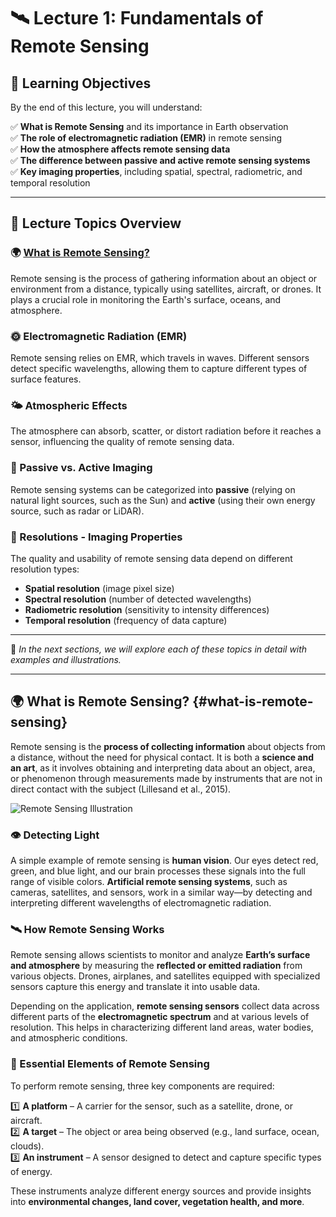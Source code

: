 # 🛰️ Lecture 1: Fundamentals of Remote Sensing

## 🎯 Learning Objectives

By the end of this lecture, you will understand:

✅ **What is Remote Sensing** and its importance in Earth observation  
✅ **The role of electromagnetic radiation (EMR)** in remote sensing  
✅ **How the atmosphere affects remote sensing data**  
✅ **The difference between passive and active remote sensing systems**  
✅ **Key imaging properties**, including spatial, spectral, radiometric, and temporal resolution  

---

## 📌 Lecture Topics Overview

### 🌍 [What is Remote Sensing?](#-what-is-remote-sensing)
Remote sensing is the process of gathering information about an object or environment from a distance, typically using satellites, aircraft, or drones. It plays a crucial role in monitoring the Earth's surface, oceans, and atmosphere.

### 🌞 Electromagnetic Radiation (EMR)
Remote sensing relies on EMR, which travels in waves. Different sensors detect specific wavelengths, allowing them to capture different types of surface features.

### 🌤️ Atmospheric Effects
The atmosphere can absorb, scatter, or distort radiation before it reaches a sensor, influencing the quality of remote sensing data.

### 📡 Passive vs. Active Imaging
Remote sensing systems can be categorized into **passive** (relying on natural light sources, such as the Sun) and **active** (using their own energy source, such as radar or LiDAR).

### 📏 Resolutions - Imaging Properties
The quality and usability of remote sensing data depend on different resolution types:
- **Spatial resolution** (image pixel size)
- **Spectral resolution** (number of detected wavelengths)
- **Radiometric resolution** (sensitivity to intensity differences)
- **Temporal resolution** (frequency of data capture)

---

📌 _In the next sections, we will explore each of these topics in detail with examples and illustrations._  

---

## 🌍 What is Remote Sensing? {#what-is-remote-sensing}

Remote sensing is the **process of collecting information** about objects from a distance, without the need for physical contact. It is both a **science and an art**, as it involves obtaining and interpreting data about an object, area, or phenomenon through measurements made by instruments that are not in direct contact with the subject (Lillesand et al., 2015).

![Remote Sensing Illustration](../assets/images/lecture1_image1.jpg)

### 👁️ Detecting Light  

A simple example of remote sensing is **human vision**. Our eyes detect red, green, and blue light, and our brain processes these signals into the full range of visible colors. **Artificial remote sensing systems**, such as cameras, satellites, and sensors, work in a similar way—by detecting and interpreting different wavelengths of electromagnetic radiation.

### 🛰️ How Remote Sensing Works  

Remote sensing allows scientists to monitor and analyze **Earth’s surface and atmosphere** by measuring the **reflected or emitted radiation** from various objects. Drones, airplanes, and satellites equipped with specialized sensors capture this energy and translate it into usable data.

Depending on the application, **remote sensing sensors** collect data across different parts of the **electromagnetic spectrum** and at various levels of resolution. This helps in characterizing different land areas, water bodies, and atmospheric conditions.

### 🔑 Essential Elements of Remote Sensing  

To perform remote sensing, three key components are required:

1️⃣ **A platform** – A carrier for the sensor, such as a satellite, drone, or aircraft.  
2️⃣ **A target** – The object or area being observed (e.g., land surface, ocean, clouds).  
3️⃣ **An instrument** – A sensor designed to detect and capture specific types of energy.  

These instruments analyze different energy sources and provide insights into **environmental changes, land cover, vegetation health, and more**.  
